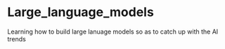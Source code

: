 # Large_language_models
Learning how to build large lanuage models so as to catch up with the AI trends
